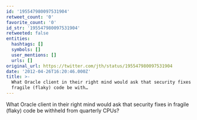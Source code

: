 ```yaml
---
id: '195547980097531904'
retweet_count: '0'
favorite_count: '0'
id_str: '195547980097531904'
retweeted: false
entities:
  hashtags: []
  symbols: []
  user_mentions: []
  urls: []
original_url: https://twitter.com/jth/status/195547980097531904
date: '2012-04-26T16:20:46.000Z'
title: >-
  What Oracle client in their right mind would ask that security fixes in
  fragile (flaky) code be with…
---
```


What Oracle client in their right mind would ask that security fixes in fragile (flaky) code be withheld from quarterly CPUs?